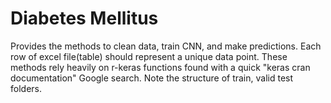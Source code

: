 # Diabetes Mellitus 
Provides the methods to clean data, train CNN, and make predictions. Each row of excel file(table) should represent a unique data point. These methods rely heavily on r-keras functions found with a quick "keras cran documentation" Google search. Note the structure of train, valid test folders. 
